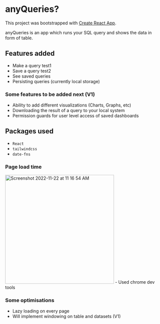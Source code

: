 # anyQueries?

This project was bootstrapped with [Create React App](https://github.com/facebook/create-react-app).

anyQueries is an app which runs your SQL query and shows the data in form of table.

## Features added
- Make a query test1
- Save a query test2
- See saved queries
- Persisting queries (currently local storage)

### Some features to be added next (V1)
- Ability to add different visualizations (Charts, Graphs, etc)
- Downloading the result of a query to your local system
- Permission guards for user level access of saved dashboards

## Packages used
- ```React```
- ```tailwindcss```
- ```date-fns```

### Page load time
<img width="350" alt="Screenshot 2022-11-22 at 11 16 54 AM" src="https://user-images.githubusercontent.com/21295751/203234648-667e2f27-9ac8-424c-9e99-b574a544a1fc.png">
- Used chrome dev tools

### Some optimisations
- Lazy loading on every page
- Will implement windowing on table and datasets (V1)
